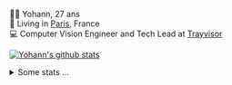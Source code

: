 <p>
  👨🏻 <bold>Yohann</bold>, 27 ans<br/>
  💼 Living in <a href="https://www.google.com/maps?q=paris">Paris</a>, France<br/>
  💻 Computer Vision Engineer and Tech Lead at <a href="https://trayvisor.com/">Trayvisor</a><br/>
</p>

<a href="https://github.com/anuraghazra/github-readme-stats"><img align="center" src="https://github-readme-stats-go94hl40s-yohann84l.vercel.app//api?username=yohann84L&show_icons=true&include_all_commits=true" alt="Yohann's github stats" /> </a>


<details>
  <summary>Some stats ...</summary><br/>
  

<!--START_SECTION:waka-->
![Code Time](http://img.shields.io/badge/Code%20Time-1%2C175%20hrs%2012%20mins-blue)

![Profile Views](http://img.shields.io/badge/Profile%20Views-0-blue)

**🐱 My GitHub Data** 

> 📦 440.9 kB Used in GitHub's Storage 
 > 
> 🏆 0 Contributions in the Year 2025
 > 
> 🚫 Not Opted to Hire
 > 
> 📜 26 Public Repositories 
 > 
> 🔑 21 Private Repositories 
 > 
**I'm an Early 🐤** 

```text
🌞 Morning                17860 commits       ████████░░░░░░░░░░░░░░░░░   30.95 % 
🌆 Daytime                32808 commits       ██████████████░░░░░░░░░░░   56.84 % 
🌃 Evening                6908 commits        ███░░░░░░░░░░░░░░░░░░░░░░   11.97 % 
🌙 Night                  139 commits         ░░░░░░░░░░░░░░░░░░░░░░░░░   00.24 % 
```
📅 **I'm Most Productive on Wednesday** 

```text
Monday                   10675 commits       █████░░░░░░░░░░░░░░░░░░░░   18.50 % 
Tuesday                  10752 commits       █████░░░░░░░░░░░░░░░░░░░░   18.63 % 
Wednesday                12303 commits       █████░░░░░░░░░░░░░░░░░░░░   21.32 % 
Thursday                 11788 commits       █████░░░░░░░░░░░░░░░░░░░░   20.42 % 
Friday                   11098 commits       █████░░░░░░░░░░░░░░░░░░░░   19.23 % 
Saturday                 374 commits         ░░░░░░░░░░░░░░░░░░░░░░░░░   00.65 % 
Sunday                   725 commits         ░░░░░░░░░░░░░░░░░░░░░░░░░   01.26 % 
```


📊 **This Week I Spent My Time On** 

```text
🕑︎ Time Zone: Europe/Paris

💬 Programming Languages: 
Python                   29 mins             ███████████████████████░░   90.78 % 
JavaScript               2 mins              ██░░░░░░░░░░░░░░░░░░░░░░░   09.22 % 

🔥 Editors: 
VS Code                  32 mins             █████████████████████████   100.00 % 

💻 Operating System: 
Mac                      32 mins             █████████████████████████   100.00 % 
```

**I Mostly Code in Python** 

```text
Python                   26 repos            ██████████████░░░░░░░░░░░   54.17 % 
Jupyter Notebook         4 repos             ██░░░░░░░░░░░░░░░░░░░░░░░   08.33 % 
JavaScript               3 repos             ██░░░░░░░░░░░░░░░░░░░░░░░   06.25 % 
HTML                     2 repos             █░░░░░░░░░░░░░░░░░░░░░░░░   04.17 % 
Shell                    1 repo              █░░░░░░░░░░░░░░░░░░░░░░░░   02.08 % 
```




 Last Updated on 02/01/2025 00:36:27 UTC
<!--END_SECTION:waka-->
